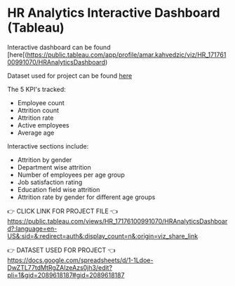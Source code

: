 
# HR Analytics Interactive Dashboard (Tableau)

Interactive dashboard can be found [here[(https://public.tableau.com/app/profile/amar.kahvedzic/viz/HR_17176100991070/HRAnalyticsDashboard)

Dataset used for project can be found [here](https://docs.google.com/spreadsheets/d/1-1Ldoe-DwZTL77tdMtRgZAIzeAzs0jh3/edit?pli=1&gid=2089618187#gid=2089618187)

The 5 KPI's tracked:
- Employee count
- Attrition count
- Attrition rate
- Active employees
- Average age

Interactive sections include:
- Attrition by gender
- Department wise attrition
- Number of employees per age group
- Job satisfaction rating
- Education field wise attrition
- Attrition rate by gender for different age groups

👉 CLICK LINK FOR PROJECT FILE 👈 
https://public.tableau.com/views/HR_17176100991070/HRAnalyticsDashboard?:language=en-US&:sid=&:redirect=auth&:display_count=n&:origin=viz_share_link

👉 DATASET USED FOR PROJECT 👈 
https://docs.google.com/spreadsheets/d/1-1Ldoe-DwZTL77tdMtRgZAIzeAzs0jh3/edit?pli=1&gid=2089618187#gid=2089618187

